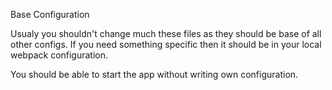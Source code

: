 Base Configuration

Usualy you shouldn't change much these files as they should be base of all other configs. If you need something specific then it should be in your local webpack configuration.

You should be able to start the app without writing own configuration.